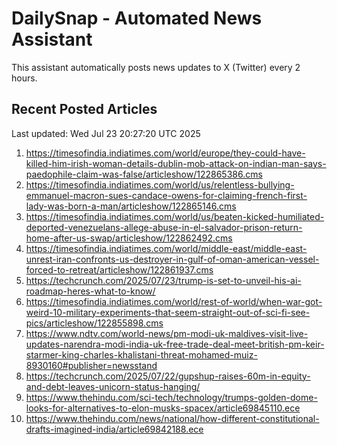 # DailySnap - Automated News Assistant

This assistant automatically posts news updates to X (Twitter) every 2 hours.

## Recent Posted Articles

Last updated: Wed Jul 23 20:27:20 UTC 2025

1. https://timesofindia.indiatimes.com/world/europe/they-could-have-killed-him-irish-woman-details-dublin-mob-attack-on-indian-man-says-paedophile-claim-was-false/articleshow/122865386.cms
2. https://timesofindia.indiatimes.com/world/us/relentless-bullying-emmanuel-macron-sues-candace-owens-for-claiming-french-first-lady-was-born-a-man/articleshow/122865146.cms
3. https://timesofindia.indiatimes.com/world/us/beaten-kicked-humiliated-deported-venezuelans-allege-abuse-in-el-salvador-prison-return-home-after-us-swap/articleshow/122862492.cms
4. https://timesofindia.indiatimes.com/world/middle-east/middle-east-unrest-iran-confronts-us-destroyer-in-gulf-of-oman-american-vessel-forced-to-retreat/articleshow/122861937.cms
5. https://techcrunch.com/2025/07/23/trump-is-set-to-unveil-his-ai-roadmap-heres-what-to-know/
6. https://timesofindia.indiatimes.com/world/rest-of-world/when-war-got-weird-10-military-experiments-that-seem-straight-out-of-sci-fi-see-pics/articleshow/122855898.cms
7. https://www.ndtv.com/world-news/pm-modi-uk-maldives-visit-live-updates-narendra-modi-india-uk-free-trade-deal-meet-british-pm-keir-starmer-king-charles-khalistani-threat-mohamed-muiz-8930160#publisher=newsstand
8. https://techcrunch.com/2025/07/22/gupshup-raises-60m-in-equity-and-debt-leaves-unicorn-status-hanging/
9. https://www.thehindu.com/sci-tech/technology/trumps-golden-dome-looks-for-alternatives-to-elon-musks-spacex/article69845110.ece
10. https://www.thehindu.com/news/national/how-different-constitutional-drafts-imagined-india/article69842188.ece
